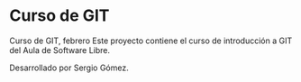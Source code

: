 # Curso de GIT
Curso de GIT, febrero
Este proyecto contiene el curso de introducción a GIT del Aula de Software Libre.

Desarrollado por Sergio Gómez.
